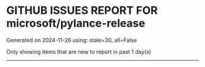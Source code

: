 
# GITHUB ISSUES REPORT FOR microsoft/pylance-release


Generated on 2024-11-26 using: stale=30, all=False


Only showing items that are new to report in past 1 day(s)


---




















